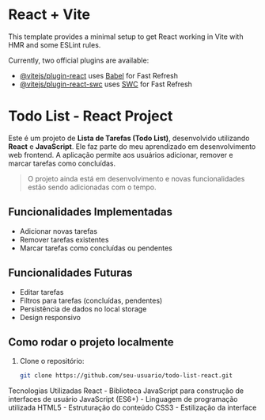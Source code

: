 # React + Vite

This template provides a minimal setup to get React working in Vite with HMR and some ESLint rules.

Currently, two official plugins are available:

- [@vitejs/plugin-react](https://github.com/vitejs/vite-plugin-react/blob/main/packages/plugin-react/README.md) uses [Babel](https://babeljs.io/) for Fast Refresh
- [@vitejs/plugin-react-swc](https://github.com/vitejs/vite-plugin-react-swc) uses [SWC](https://swc.rs/) for Fast Refresh

# Todo List - React Project

Este é um projeto de **Lista de Tarefas (Todo List)**, desenvolvido utilizando **React** e **JavaScript**. Ele faz parte do meu aprendizado em desenvolvimento web frontend. A aplicação permite aos usuários adicionar, remover e marcar tarefas como concluídas. 

> O projeto ainda está em desenvolvimento e novas funcionalidades estão sendo adicionadas com o tempo.

## Funcionalidades Implementadas

- Adicionar novas tarefas
- Remover tarefas existentes
- Marcar tarefas como concluídas ou pendentes

## Funcionalidades Futuras

- Editar tarefas
- Filtros para tarefas (concluídas, pendentes)
- Persistência de dados no local storage
- Design responsivo

## Como rodar o projeto localmente

1. Clone o repositório:
   ```bash
   git clone https://github.com/seu-usuario/todo-list-react.git


Tecnologias Utilizadas
React - Biblioteca JavaScript para construção de interfaces de usuário
JavaScript (ES6+) - Linguagem de programação utilizada
HTML5 - Estruturação do conteúdo
CSS3 - Estilização da interface
